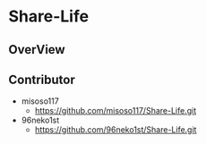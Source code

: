 # Share-Life

## OverView

## Contributor
* misoso117
	* https://github.com/misoso117/Share-Life.git
* 96neko1st
	* https://github.com/96neko1st/Share-Life.git
